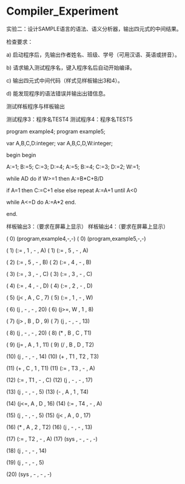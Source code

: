# Compiler_Experiment





实验二：设计SAMPLE语言的语法、语义分析器，输出四元式的中间结果。

检查要求：

a)    启动程序后，先输出作者姓名、班级、学号（可用汉语、英语或拼音）。

b)   请求输入测试程序名，键入程序名后自动开始编译。

c)    输出四元式中间代码（样式见样板输出3和4）。

d)   能发现程序的语法错误并输出出错信息。

 

测试样板程序与样板输出



测试程序3：程序名TEST4            测试程序4：程序名TEST5

program example4;                program example5;

var A,B,C,D:integer;               var A,B,C,D,W:integer;

begin                      begin

 A:=1; B:=5; C:=3; D:=4;              A:=5; B:=4; C:=3; D:=2; W:=1;

 while A<C and B>D do              if W>=1 then A:=B*C+B/D

if A=1 then C:=C+1 else              else repeat A:=A+1 until A<0

 while A<=D do A:=A*2           end.

end.

 

样板输出3：（要求在屏幕上显示）     样板输出4：（要求在屏幕上显示）

( 0) (program,example4,-,-)                 ( 0) (program,example5,-,-)

( 1) (:= , 1 , - , A)                  ( 1) (:= , 5 , - , A)

( 2) (:= , 5 , - , B)                  ( 2) (:= , 4 , - , B)

( 3) (:= , 3 , - , C)                  ( 3) (:= , 3 , - , C)

( 4) (:= , 4 , - , D)                  ( 4) (:= , 2 , - , D)

( 5) (j< , A , C , 7)                   ( 5) (:= , 1 , - , W)

( 6) (j , - , - , 20)                   ( 6) (j>=,  W , 1 , 8)

( 7) (j> , B , D , 9)                   ( 7) (j , - , - , 13)

( 8) (j , - , - , 20)                   ( 8) (* ,  B ,  C ,  T1)

( 9) (j= , A , 1 , 11)                  ( 9) (/ , B , D ,  T2)

(10)   (j , - , - , 14)                  (10) (+ , T1 , T2 ,  T3)

(11)   (+ , C , 1 , T1)                  (11) (:= , T3 , - , A)

(12)   (:= ,  T1 , - , C)                  (12) (j , - , - , 17)

(13)   (j , - , - , 5)                   (13) (- , A , 1 , T4)

(14)   (j<=, A , D , 16)                    (14) (:= , T4 , - , A)

(15)   (j , - , -  , 5)                   (15) (j< , A , 0 , 17)

(16)   (* , A , 2 , T2)                    (16) (j , - , - , 13)

(17)   (:= , T2 , - , A)                    (17) (sys , - , - , -)

(18)   (j , - , - , 14)

(19)   (j , - , - , 5)

(20)   (sys , - , - , -)